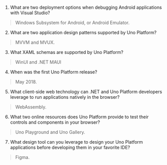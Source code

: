 1. What are two deployment options when debugging Android applications with Visual Studio?
> Windows Subsystem for Android, or Android Emulator.

2. What are two application design patterns supported by Uno Platform?
> MVVM and MVUX.

3. What XAML schemas are supported by Uno Platform?
> WinUI and .NET MAUI

4. When was the first Uno Platform release?
> May 2018.

5. What client-side web technology can .NET and Uno Platform developers leverage to run applications natively in the browser?
> WebAssembly.

6. What two online resources does Uno Platform provide to test their controls and components in your browser?
> Uno Playground and Uno Gallery.

7. What design tool can you leverage to design your Uno Platform applications before developing them in your favorite IDE?
> Figma.
